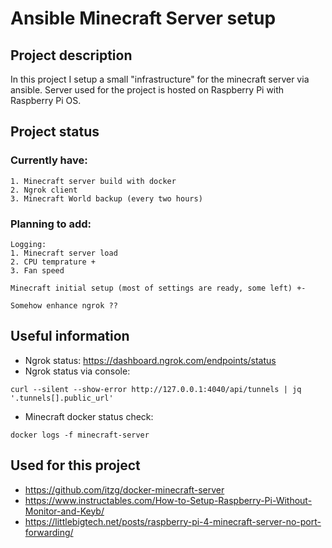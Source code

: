 # Ansible Minecraft Server setup
## Project description
In this project I setup a small "infrastructure" for the minecraft server via ansible.
Server used for the project is hosted on Raspberry Pi with Raspberry Pi OS.


## Project status
### Currently have:
~~~
1. Minecraft server build with docker
2. Ngrok client
3. Minecraft World backup (every two hours)
~~~

### Planning to add:
~~~
Logging:
1. Minecraft server load
2. CPU temprature +
3. Fan speed

Minecraft initial setup (most of settings are ready, some left) +-

Somehow enhance ngrok ??
~~~


## Useful information
* Ngrok status: https://dashboard.ngrok.com/endpoints/status
* Ngrok status via console:
~~~
curl --silent --show-error http://127.0.0.1:4040/api/tunnels | jq '.tunnels[].public_url'
~~~
* Minecraft docker status check: 
~~~
docker logs -f minecraft-server
~~~

## Used for this project
* https://github.com/itzg/docker-minecraft-server
* https://www.instructables.com/How-to-Setup-Raspberry-Pi-Without-Monitor-and-Keyb/
* https://littlebigtech.net/posts/raspberry-pi-4-minecraft-server-no-port-forwarding/
